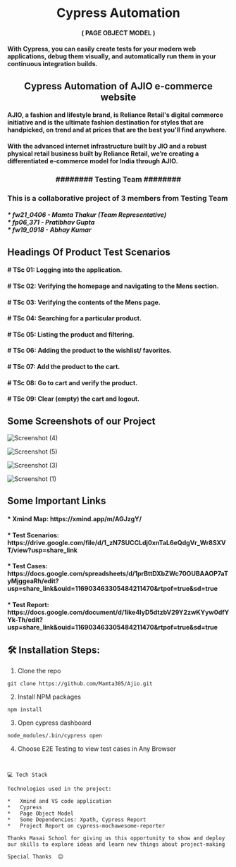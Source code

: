 <h1 align="center" id="title">Cypress Automation</h1>
<h4 align='center'>( PAGE OBJECT MODEL )</h4>
<h4>With Cypress, you can easily create tests for your modern web applications, debug them visually, and automatically run them in your continuous integration builds.</h4>
<h2 align="center" id="title">Cypress Automation of AJIO e-commerce website</h2>

<h4 id="description">AJIO, a fashion and lifestyle brand, is Reliance Retail's digital commerce initiative and is the ultimate fashion destination for styles that are handpicked, on trend and at prices that are the best you'll find anywhere.</h4>
<h4>With the advanced internet infrastructure built by JIO and a robust physical retail business built by Reliance Retail, we’re creating a differentiated e-commerce model for India through AJIO.</h4>
 
<h3 align="center" id="title">######## Testing Team ########</h3>
<h3>This is a collaborative project of 3 members from Testing Team</h3>
<h5>* fw21_0406 - Mamta Thakur (Team Representative)<br>* fp06_371 - Pratibhav Gupta<br>* fw19_0918 - Abhay Kumar<br></h5>


<h2>Headings Of Product Test Scenarios</h2>
<h4># TSc 01: Logging into the application.</h4>
 
<h4># TSc 02: Verifying the homepage and navigating to the Mens section.</h4>

<h4># TSc 03: Verifying the contents of the Mens page.</h4>

<h4># TSc 04: Searching for a particular product.</h4>

<h4># TSc 05: Listing the product and filtering.</h4>

<h4># TSc 06: Adding the product to the wishlist/ favorites.</h4>

<h4># TSc 07: Add the product to the cart.</h4>

<h4># TSc 08: Go to cart and verify the product.</h4>

<h4># TSc 09: Clear (empty) the cart and logout.</h4>



<h2>Some Screenshots of our Project</h2>

![Screenshot (4)](https://user-images.githubusercontent.com/105913940/233802842-54cc8741-bcc9-4c39-bb13-030d92563dce.png)


![Screenshot (5)](https://user-images.githubusercontent.com/105913940/233802864-ec7a3df0-710a-4d25-8e9b-8bd5f0109add.png)


![Screenshot (3)](https://user-images.githubusercontent.com/105913940/233802868-e7f78387-fe8b-4614-9e3b-b3585b5846d6.png)


![Screenshot (1)](https://user-images.githubusercontent.com/105913940/233802887-a5c53eca-c127-4e77-aeaa-13eb1f319039.png)


<h2>Some Important Links</h2>

<h4>* Xmind Map: https://xmind.app/m/AGJzgY/</h4>

<h4>* Test Scenarios: https://drive.google.com/file/d/1_zN7SUCCLdj0xnTaL6eQdgVr_Wr8SXVT/view?usp=share_link</h4>

<h4>* Test Cases: https://docs.google.com/spreadsheets/d/1prBttDXbZWc70OUBAAOP7aTyMjggeaRh/edit?usp=share_link&ouid=116903463305484211470&rtpof=true&sd=true</h4>

<h4>* Test Report: https://docs.google.com/document/d/1ike4lyD5dtzbV29Y2zwKYyw0dfYYk-Th/edit?usp=share_link&ouid=116903463305484211470&rtpof=true&sd=true</h4>



<h2>🛠️ Installation Steps:</h2>

1. Clone the repo
```
git clone https://github.com/Mamta305/Ajio.git
```
2. Install NPM packages
```
npm install
```
3. Open cypress dashboard
```
node_modules/.bin/cypress open
```

4. Choose E2E Testing to view test cases in Any Browser
```


💻 Tech Stack

Technologies used in the project:

*   Xmind and VS code application
*   Cypress
*   Page Object Model
*   Some Dependencies: Xpath, Cypress Report 
*   Project Report on cypress-mochawesome-reporter

Thanks Masai School for giving us this opportunity to show and deploy our skills to explore ideas and learn new things about project-making

Special Thanks  😊
